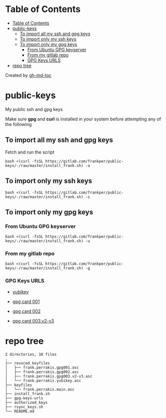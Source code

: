 Table of Contents
=================

* [Table of Contents](#table-of-contents)
* [public-keys](#public-keys)
   * [To import all my ssh and gpg keys](#to-import-all-my-ssh-and-gpg-keys)
   * [To import only my ssh keys](#to-import-only-my-ssh-keys)
   * [To import only my gpg keys](#to-import-only-my-gpg-keys)
      * [From Ubuntu GPG keyserver](#from-ubuntu-gpg-keyserver)
      * [From my gitlab repo](#from-my-gitlab-repo)
      * [GPG Keys URLS](#gpg-keys-urls)
* [repo tree](#repo-tree)

Created by [gh-md-toc](https://github.com/ekalinin/github-markdown-toc)
# public-keys
My public ssh and gpg keys 

Make sure **gpg** and **curl** is installed in your system before attempting any of the following 

## To import all my ssh and gpg keys
Fetch and run the script 
```shell
bash <(curl -fsSL https://gitlab.com/frankper/public-keys/-/raw/master/install_frank.sh) -a
```
## To import only my ssh keys
```shell
bash <(curl -fsSL https://gitlab.com/frankper/public-keys/-/raw/master/install_frank.sh) -s 
```
## To import only my gpg keys
### From Ubuntu GPG keyserver
```shell
bash <(curl -fsSL https://gitlab.com/frankper/public-keys/-/raw/master/install_frank.sh) -u
```
### From my gitlab repo
```shell
bash <(curl -fsSL https://gitlab.com/frankper/public-keys/-/raw/master/install_frank.sh) -g
```
### GPG Keys URLS
* [yubikey](https://keyserver.ubuntu.com/pks/lookup?op=get&search=0xa59e931a849979fc)

* [gpg card 001](https://keyserver.ubuntu.com/pks/lookup?op=get&search=0x5faddad63d31b26a)

* [gpg card 002](https://keyserver.ubuntu.com/pks/lookup?op=get&search=0x1e81e951285219b0)

* [gpg card 003.v2-v3](https://keyserver.ubuntu.com/pks/lookup?op=get&search=0x1ebbdb2a2fe0dc7d)
# repo tree
```shell
2 directories, 10 files
.
├── revoced_keyfiles
│   ├── frank.perrakis.gpg001.asc
│   ├── frank.perrakis.gpg002.asc
│   ├── frank.perrakis.gpg003.v2-v3.asc
│   └── frank.perrakis.yubikey.asc
├── keyfiles
│   └── frank.perrakis.main.asc
├── install_frank.sh
├── gpg-keys-urls
├── authorized_keys
├── rsync_keys.sh
└── README.md
```
